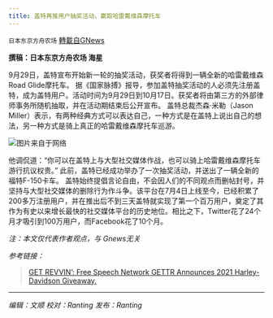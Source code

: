 ```yaml
---
title: 盖特再推用户抽奖活动，赢取哈雷戴维森摩托车
---
```

`日本东京方舟农场` [轉載自GNews](https://gnews.org/zh-hans/1565466/)

**撰稿：日本东京方舟农场 海星**

9月29日，盖特宣布开始新一轮的抽奖活动，获奖者将得到一辆全新的哈雷戴维森Road Glide摩托车。
据《国家脉搏》报导，参加盖特抽奖活动的人必须先注册盖特，成为盖特用户。活动时间为9月29日到10月17日。获奖者将由第三方的外部律师事务所随机抽取，并在活动期结束后公开宣布。
盖特总裁杰森·米勒（Jason Miller）表示，有两种经典方式可以表达自己，一种方式是在盖特上说出自己的想法，另一种方式是骑上真正的哈雷戴维森摩托车巡游。

![](https://assets.gnews.org/wp-content/uploads/2021/09/Screen-Shot-2021-09-29-at-8.06.29-AM.png)图片来自于网络

他调侃道：“你可以在盖特上与大型社交媒体作战，也可以骑上哈雷戴维森摩托车游行抗议权贵。”
此前，盖特已经成功举办了一次抽奖活动，并送出了一辆全新的福特F-150卡车。
盖特始终提倡言论自由，不会因人们的不同观点而删帖封号，并坚持与大型社交媒体的删除行为作斗争。该平台在7月4日上线至今，已经积累了200多万注册用户，并在推出后不到三天盖特就实现了第一个百万用户，奠定了其作为有史以来增长最快的社交媒体平台的历史地位。相比之下，Twitter花了24个月才吸引到100万用户，而Facebook花了10个月。

*注：本文仅代表作者观点，与 Gnews无关*

*参考链接：*



> [GET REVVIN’: Free Speech Network GETTR Announces 2021 Harley-Davidson Giveaway.](https://thenationalpulse.com/sponsored/get-revvin-free-speech-network-gettr-announces-2021-harley-davidson-giveaway/)



* * *

*编辑：文顺 校对：Ranting 发布：Ranting*
